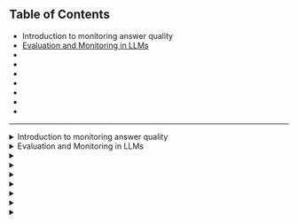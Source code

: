 ## Table of Contents
- Introduction to monitoring answer quality[](#lecture-1)
- [Evaluation and Monitoring in LLMs](#lecture-2)
- [](#lecture-3)
- [](#lecture-4)
- [](#lecture-5)
- [](#lecture-6)
- [](#lecture-7)
- [](#lecture-8)
- [](#lecture-9)
---

<details>
  
  <summary id="lecture-1"> Introduction to monitoring answer quality</summary>
  # Lecture Notes on Monitoring LLM Systems

## Introduction
- This week will be all about monitoring.
- 
## Focus of This Week
- Observing and monitoring the quality of LLM answers.
- Discussing methods to monitor and ensure the quality of LLM outputs.

## Key Topics
- Methods for monitoring LLM systems.

## Importance of Monitoring
- Monitoring is crucial because deploying and forgetting is not enough.
- Continuous monitoring is essential to track LLM performance.

## Quality Monitoring
- Monitoring the quality of LLM outputs.
- ompute different quality metrics.
- Use Grafana to visualize metrics over time.
- Utilize user feedback to assess LLM performance.
- Collect chat sessions and user feedback, visualize in Grafana.

## Detailed Monitoring Topics
-  Reasons for monitoring LLM systems.
  - LLMs generate creative and diverse answers, requiring monitoring.
  - Example: AI chatbot becoming racist, a reminder of the need for monitoring.

## Metrics for Quality Assessment
1. **Mathematical Approach**
   - Vector similarity metric: Compare LLM-generated answers with expected answers using vector embeddings.
2. **LLM as a Judge**
   - Use LLMs to detect toxicity in answers.
3. **Prompt Evaluation**
   -  Ask LLMs to evaluate the coherence of generated answers against expected answers.

## Implementation
- Store computed metrics in a relational database (PostgreSQL).
- Use Docker and Docker Compose for easy setup and connection with Grafana.
- Collect and visualize user feedback and chat sessions in Grafana.

## Advanced Monitoring Topics
- Additional monitoring aspects such as bias and fairness.
- Understand customer interactions using topic clustering.
- Track structured feedback (thumbs up/down) and unstructured textual feedback.
- Analyze negative feedback and corresponding chat sessions.
- Monitor indirect feedback like copy-pasting of responses.

## DevOps Perspective
- Monitor system metrics such as latency, traffic, errors, and saturation (the four golden signals).

## Conclusion
- Continuous monitoring and improvement of LLM systems are necessary for maintaining high-quality performance and customer satisfaction.

</details>

<details>
  
  <summary id="lecture-2"> Evaluation and Monitoring in LLMs</summary>
  
</details>

<details>
  
  <summary id="lecture-3"> </summary>
  
</details>
<details>
  
  <summary id="lecture-4"> </summary>
  
</details>
<details>
  
  <summary id="lecture-5"> </summary>
  
</details>

<details>
  
  <summary id="lecture-6"> </summary>
  
</details>

<details>
  
  <summary id="lecture-7"> </summary>
  
</details>

<details>
  
  <summary id="lecture-8"> </summary>
  
</details>

<details>
  
  <summary id="lecture-9"> </summary>
  
</details>


